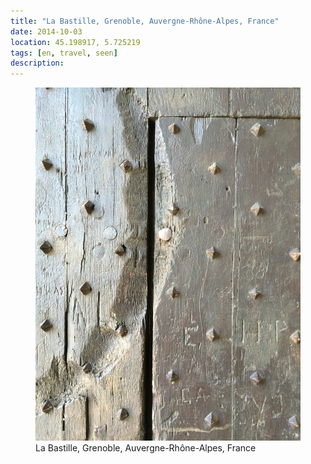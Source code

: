 ```yaml
---
title: "La Bastille, ‎⁨Grenoble⁩, ⁨Auvergne-Rhône-Alpes⁩, ⁨France⁩"
date: 2014-10-03
location: 45.198917, 5.725219
tags: [en, travel, seen]
description: 
---
```


<figure>
  <img src="/assets/img/2014-10-03-la-bastille-grenoble-auvergne-rh-ne-alpes-france.jpeg" alt="La Bastille, ‎⁨Grenoble⁩, ⁨Auvergne-Rhône-Alpes⁩, ⁨France⁩">
  <figcaption>La Bastille, ‎⁨Grenoble⁩, ⁨Auvergne-Rhône-Alpes⁩, ⁨France⁩</figcaption>
</figure>
